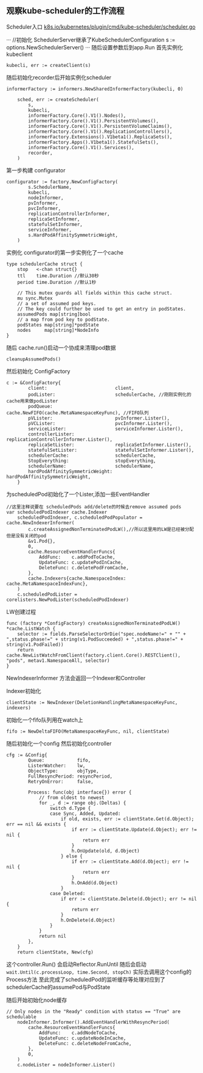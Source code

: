## 观察kube-scheduler的工作流程

Scheduler入口
[k8s.io/kubernetes/plugin/cmd/kube-scheduler/scheduler.go](k8s.io/kubernetes/plugin/cmd/kube-scheduler/scheduler.go)

···
//初始化 SchedulerServer继承了KubeSchedulerConfiguration
s := options.NewSchedulerServer()
···
随后设置参数后到app.Run
首先实例化kubeclient
```
kubecli, err := createClient(s)
```
随后初始化recorder后开始实例化scheduler
```
informerFactory := informers.NewSharedInformerFactory(kubecli, 0)

	sched, err := createScheduler(
		s,
		kubecli,
		informerFactory.Core().V1().Nodes(),
		informerFactory.Core().V1().PersistentVolumes(),
		informerFactory.Core().V1().PersistentVolumeClaims(),
		informerFactory.Core().V1().ReplicationControllers(),
		informerFactory.Extensions().V1beta1().ReplicaSets(),
		informerFactory.Apps().V1beta1().StatefulSets(),
		informerFactory.Core().V1().Services(),
		recorder,
	)
```

第一步构建 configurator

```
configurator := factory.NewConfigFactory(
		s.SchedulerName,
		kubecli,
		nodeInformer,
		pvInformer,
		pvcInformer,
		replicationControllerInformer,
		replicaSetInformer,
		statefulSetInformer,
		serviceInformer,
		s.HardPodAffinitySymmetricWeight,
	)
```

实例化 configurator的第一步实例化了一个cache

```
type schedulerCache struct {
	stop   <-chan struct{}
	ttl    time.Duration //默认30秒
	period time.Duration //默认1秒

	// This mutex guards all fields within this cache struct.
	mu sync.Mutex
	// a set of assumed pod keys.
	// The key could further be used to get an entry in podStates.
	assumedPods map[string]bool
	// a map from pod key to podState.
	podStates map[string]*podState
	nodes     map[string]*NodeInfo
}
```
随后 cache.run()启动一个协成来清理pod数据
```
cleanupAssumedPods()
```
然后初始化 ConfigFactory

```
c := &ConfigFactory{
		client:                         client,
		podLister:                      schedulerCache, //刚刚实例化的cache用来做podLister
		podQueue:                       cache.NewFIFO(cache.MetaNamespaceKeyFunc), //FIFO队列
		pVLister:                       pvInformer.Lister(),
		pVCLister:                      pvcInformer.Lister(),
		serviceLister:                  serviceInformer.Lister(),
		controllerLister:               replicationControllerInformer.Lister(),
		replicaSetLister:               replicaSetInformer.Lister(),
		statefulSetLister:              statefulSetInformer.Lister(),
		schedulerCache:                 schedulerCache,
		StopEverything:                 stopEverything,
		schedulerName:                  schedulerName,
		hardPodAffinitySymmetricWeight: hardPodAffinitySymmetricWeight,
	}
```

为scheduledPod初始化了一个Lister,添加一些EventHandler

```
//这里注释说要在 scheduledPods add/delete的时候去remove assumed pods
var scheduledPodIndexer cache.Indexer
	scheduledPodIndexer, c.scheduledPodPopulator = cache.NewIndexerInformer(
		c.createAssignedNonTerminatedPodLW(),//所以这里用的LW是已经被分配但是没有关闭的pod
		&v1.Pod{},
		0,
		cache.ResourceEventHandlerFuncs{
			AddFunc:    c.addPodToCache,
			UpdateFunc: c.updatePodInCache,
			DeleteFunc: c.deletePodFromCache,
		},
		cache.Indexers{cache.NamespaceIndex: cache.MetaNamespaceIndexFunc},
	)
	c.scheduledPodLister = corelisters.NewPodLister(scheduledPodIndexer)
```

LW创建过程

```
func (factory *ConfigFactory) createAssignedNonTerminatedPodLW() *cache.ListWatch {
	selector := fields.ParseSelectorOrDie("spec.nodeName!=" + "" + ",status.phase!=" + string(v1.PodSucceeded) + ",status.phase!=" + string(v1.PodFailed))
	return cache.NewListWatchFromClient(factory.client.Core().RESTClient(), "pods", metav1.NamespaceAll, selector)
}
```
NewIndexerInformer 方法会返回一个Indexer和Controller

Indexer初始化
```
clientState := NewIndexer(DeletionHandlingMetaNamespaceKeyFunc, indexers)
```
初始化一个fifo队列用在watch上

```
fifo := NewDeltaFIFO(MetaNamespaceKeyFunc, nil, clientState)
```
随后初始化一个config 然后初始化controller

```
cfg := &Config{
		Queue:            fifo,
		ListerWatcher:    lw,
		ObjectType:       objType,
		FullResyncPeriod: resyncPeriod,
		RetryOnError:     false,

		Process: func(obj interface{}) error {
			// from oldest to newest
			for _, d := range obj.(Deltas) {
				switch d.Type {
				case Sync, Added, Updated:
					if old, exists, err := clientState.Get(d.Object); err == nil && exists {
						if err := clientState.Update(d.Object); err != nil {
							return err
						}
						h.OnUpdate(old, d.Object)
					} else {
						if err := clientState.Add(d.Object); err != nil {
							return err
						}
						h.OnAdd(d.Object)
					}
				case Deleted:
					if err := clientState.Delete(d.Object); err != nil {
						return err
					}
					h.OnDelete(d.Object)
				}
			}
			return nil
		},
	}
	return clientState, New(cfg)
```
这个controller.Run()
会启动Reflector.RunUntil 随后会启动```wait.Until(c.processLoop, time.Second, stopCh)```
实际去调用这个config的Process方法
至此完成了scheduledPod的监听缓存等处理对应到了schedulerCache的assumePod与PodState

随后开始初始化node缓存

```
// Only nodes in the "Ready" condition with status == "True" are schedulable
	nodeInformer.Informer().AddEventHandlerWithResyncPeriod(
		cache.ResourceEventHandlerFuncs{
			AddFunc:    c.addNodeToCache,
			UpdateFunc: c.updateNodeInCache,
			DeleteFunc: c.deleteNodeFromCache,
		},
		0,
	)
	c.nodeLister = nodeInformer.Lister()
```




